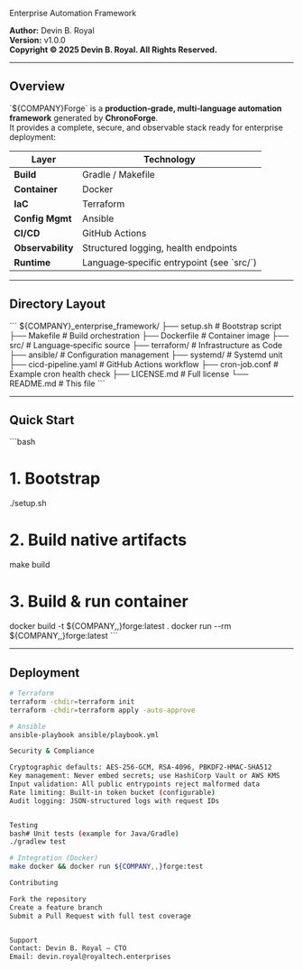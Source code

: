 Enterprise Automation Framework

**Author:** Devin B. Royal  
**Version:** v1.0.0  
**Copyright © 2025 Devin B. Royal. All Rights Reserved.**

---

## Overview

\`${COMPANY}Forge\` is a **production‑grade, multi‑language automation framework** generated by **ChronoForge**.  
It provides a complete, secure, and observable stack ready for enterprise deployment:

| Layer | Technology |
|-------|------------|
| **Build** | Gradle / Makefile |
| **Container** | Docker |
| **IaC** | Terraform |
| **Config Mgmt** | Ansible |
| **CI/CD** | GitHub Actions |
| **Observability** | Structured logging, health endpoints |
| **Runtime** | Language‑specific entrypoint (see \`src/\`) |

---

## Directory Layout

\`\`\`
${COMPANY}_enterprise_framework/
├── setup.sh                # Bootstrap script
├── Makefile                # Build orchestration
├── Dockerfile              # Container image
├── src/                    # Language‑specific source
├── terraform/              # Infrastructure as Code
├── ansible/                # Configuration management
├── systemd/                # Systemd unit
├── cicd-pipeline.yaml      # GitHub Actions workflow
├── cron-job.conf           # Example cron health check
├── LICENSE.md              # Full license
└── README.md               # This file
\`\`\`

---

## Quick Start

\`\`\`bash
# 1. Bootstrap
./setup.sh

# 2. Build native artifacts
make build

# 3. Build & run container
docker build -t ${COMPANY,,}forge:latest .
docker run --rm ${COMPANY,,}forge:latest
\`\`\`

---

## Deployment

```bash
# Terraform
terraform -chdir=terraform init
terraform -chdir=terraform apply -auto-approve

# Ansible
ansible-playbook ansible/playbook.yml

Security & Compliance

Cryptographic defaults: AES‑256‑GCM, RSA‑4096, PBKDF2‑HMAC‑SHA512
Key management: Never embed secrets; use HashiCorp Vault or AWS KMS
Input validation: All public entrypoints reject malformed data
Rate limiting: Built‑in token bucket (configurable)
Audit logging: JSON‑structured logs with request IDs


Testing
bash# Unit tests (example for Java/Gradle)
./gradlew test

# Integration (Docker)
make docker && docker run ${COMPANY,,}forge:test

Contributing

Fork the repository
Create a feature branch
Submit a Pull Request with full test coverage


Support
Contact: Devin B. Royal – CTO
Email: devin.royal@royaltech.enterprises
